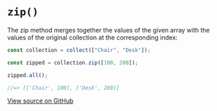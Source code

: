 # `zip()`

The zip method merges together the values of the given array with the values of the original collection at the corresponding index:

```js
const collection = collect(["Chair", "Desk"]);

const zipped = collection.zip([100, 200]);

zipped.all();

//=> [['Chair', 100], ['Desk', 200]]
```


[View source on GitHub](https://github.com/ecrmnn/collect.js/blob/master/src/methods/zip.js)